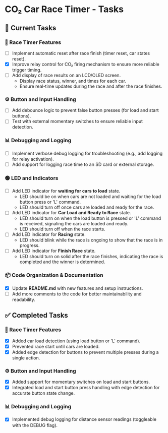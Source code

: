 # CO₂ Car Race Timer - Tasks

## 📝 Current Tasks

### 🏁 Race Timer Features
- [ ] Implement automatic reset after race finish (timer reset, car states reset).
- [x] Improve relay control for CO₂ firing mechanism to ensure more reliable trigger timing.
- [ ] Add display of race results on an LCD/OLED screen.
    - Display race status, winner, and times for each car.
    - Ensure real-time updates during the race and after the race finishes.

### ⚙️ Button and Input Handling
- [ ] Add debounce logic to prevent false button presses (for load and start buttons).
- [ ] Test with external momentary switches to ensure reliable input detection.
  
### 📊 Debugging and Logging
- [ ] Implement verbose debug logging for troubleshooting (e.g., add logging for relay activation).
- [ ] Add support for logging race time to an SD card or external storage.

### 🟢 LED and Indicators
- [ ] Add LED indicator for **waiting for cars to load** state.
    - LED should be on when cars are not loaded and waiting for the load button press or 'L' command.
    - LED should turn off once cars are loaded and ready for the race.
- [ ] Add LED indicator for **Car Load and Ready to Race** state.
    - LED should turn on when the load button is pressed or 'L' command is received, signaling the cars are loaded and ready.
    - LED should turn off when the race starts.
- [ ] Add LED indicator for **Racing** state.
    - LED should blink while the race is ongoing to show that the race is in progress.
- [ ] Add LED indicator for **Finish Race** state.
    - LED should turn on solid after the race finishes, indicating the race is completed and the winner is determined.
    
### 📦 Code Organization & Documentation
- [x] Update **README.md** with new features and setup instructions.
- [ ] Add more comments to the code for better maintainability and readability.

## ✅ Completed Tasks

### 🏁 Race Timer Features
- [x] Added car load detection (using load button or 'L' command).
- [x] Prevented race start until cars are loaded.
- [x] Added edge detection for buttons to prevent multiple presses during a single action.

### ⚙️ Button and Input Handling
- [x] Added support for momentary switches on load and start buttons.
- [x] Integrated load and start button press handling with edge detection for accurate button state change.

### 📊 Debugging and Logging
- [x] Implemented debug logging for distance sensor readings (toggleable with the DEBUG flag).
